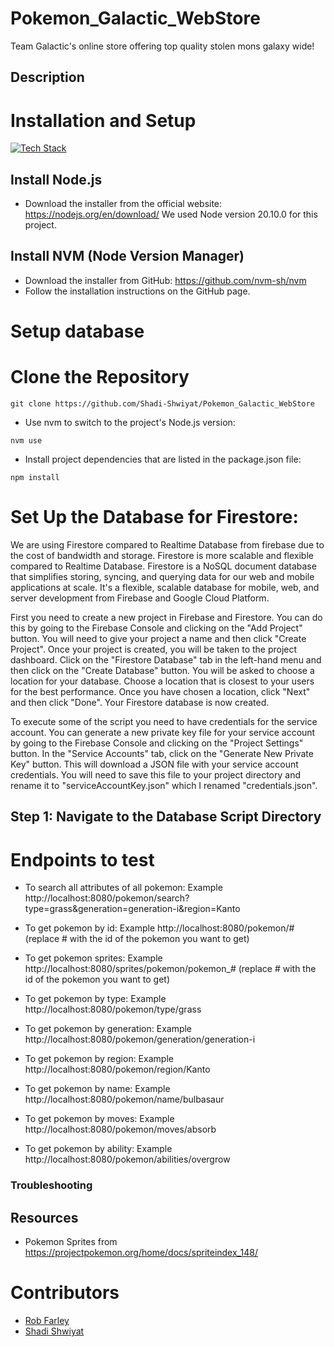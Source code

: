 # Pokemon_Galactic_WebStore
Team Galactic's online store offering top quality stolen mons galaxy wide!

## Description


# Installation and Setup
[![Tech Stack](https://skillicons.dev/icons?i=js,nodejs,css,express,react,firebase,firestore,vscode,github)](https://skillicons.dev)
## Install Node.js
- Download the installer from the official website: https://nodejs.org/en/download/
We used Node version 20.10.0 for this project.

## Install NVM (Node Version Manager)
- Download the installer from GitHub: https://github.com/nvm-sh/nvm
- Follow the installation instructions on the GitHub page.

# Setup database
## 


# Clone the Repository
```
git clone https://github.com/Shadi-Shwiyat/Pokemon_Galactic_WebStore
```
- Use nvm to switch to the project's Node.js version:
```
nvm use
```
- Install project dependencies that are listed in the package.json file:
```
npm install
```
# Set Up the Database for Firestore:
We are using Firestore compared to Realtime Database from firebase due to the cost of bandwidth and storage. Firestore is more scalable and flexible compared to Realtime Database. Firestore is a NoSQL document database that simplifies storing, syncing, and querying data for our web and mobile applications at scale. It's a flexible, scalable database for mobile, web, and server development from Firebase and Google Cloud Platform.

First you need to create a new project in Firebase and Firestore. You can do this by going to the Firebase Console and clicking on the "Add Project" button. You will need to give your project a name and then click "Create Project". Once your project is created, you will be taken to the project dashboard. Click on the "Firestore Database" tab in the left-hand menu and then click on the "Create Database" button. You will be asked to choose a location for your database. Choose a location that is closest to your users for the best performance. Once you have chosen a location, click "Next" and then click "Done". Your Firestore database is now created.

To execute some of the script you need to have credentials for the service account. You can generate a new private key file for your service account by going to the Firebase Console and clicking on the "Project Settings" button. In the "Service Accounts" tab, click on the "Generate New Private Key" button. This will download a JSON file with your service account credentials. You will need to save this file to your project directory and rename it to "serviceAccountKey.json" which I renamed "credentials.json".
## Step 1: Navigate to the Database Script Directory

# Endpoints to test
- To search all attributes of all pokemon:
Example
http://localhost:8080/pokemon/search?type=grass&generation=generation-i&region=Kanto

- To get pokemon by id:
Example
http://localhost:8080/pokemon/# (replace # with the id of the pokemon you want to get)

- To get pokemon sprites:
Example
http://localhost:8080/sprites/pokemon/pokemon_# (replace # with the id of the pokemon you want to get)

- To get pokemon by type:
Example
http://localhost:8080/pokemon/type/grass

- To get pokemon by generation:
Example
http://localhost:8080/pokemon/generation/generation-i

- To get pokemon by region:
Example
http://localhost:8080/pokemon/region/Kanto

- To get pokemon by name:
Example
http://localhost:8080/pokemon/name/bulbasaur

- To get pokemon by moves:
Example
http://localhost:8080/pokemon/moves/absorb

- To get pokemon by ability:
Example
http://localhost:8080/pokemon/abilities/overgrow


### Troubleshooting

## Resources 
- Pokemon Sprites from https://projectpokemon.org/home/docs/spriteindex_148/

# Contributors
- [Rob Farley](https://github.com/Nomad-Rob)
- [Shadi Shwiyat](https://github.com/Shadi-Shwiyat)
